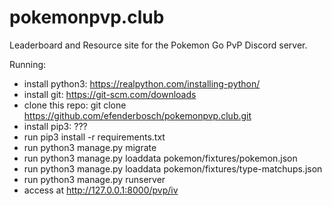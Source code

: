 # pokemonpvp.club

Leaderboard and Resource site for the Pokemon Go PvP Discord server.

Running:
* install python3: https://realpython.com/installing-python/
* install git: https://git-scm.com/downloads
* clone this repo: git clone https://github.com/efenderbosch/pokemonpvp.club.git
* install pip3: ???
* run pip3 install -r requirements.txt
* run python3 manage.py migrate
* run python3 manage.py loaddata pokemon/fixtures/pokemon.json
* run python3 manage.py loaddata pokemon/fixtures/type-matchups.json
* run python3 manage.py runserver
* access at http://127.0.0.1:8000/pvp/iv

